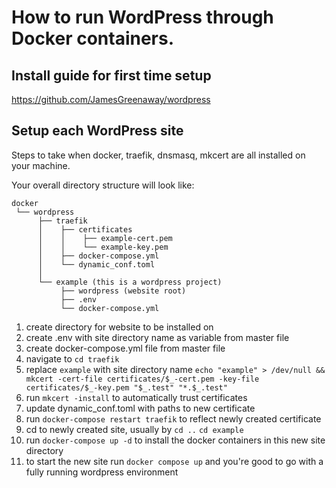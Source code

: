 # How to run WordPress through Docker containers.

## Install guide for first time setup

https://github.com/JamesGreenaway/wordpress

## Setup each WordPress site

Steps to take when docker, traefik, dnsmasq, mkcert are all installed on your machine.

Your overall directory structure will look like:
```
docker
 └── wordpress
      ├── traefik
      │    ├── certificates
      │    │    ├── example-cert.pem
      │    │    └── example-key.pem
      │    ├── docker-compose.yml
      │    └── dynamic_conf.toml
      │
      └── example (this is a wordpress project)
           ├── wordpress (website root)
           ├── .env
           └── docker-compose.yml
```

1. create directory for website to be installed on
2. create .env with site directory name as variable from master file
3. create docker-compose.yml file from master file
4. navigate to `cd traefik`
5. replace `example` with site directory name `echo "example" > /dev/null && mkcert -cert-file certificates/$_-cert.pem -key-file certificates/$_-key.pem "$_.test" "*.$_.test"`
6. run `mkcert -install` to automatically trust certificates
7. update dynamic_conf.toml with paths to new certificate
8. run `docker-compose restart traefik` to reflect newly created certificate
9. cd to newly created site, usually by `cd ..` `cd example`
10. run `docker-compose up -d` to install the docker containers in this new site directory
11. to start the new site run `docker compose up` and you're good to go with a fully running wordpress environment